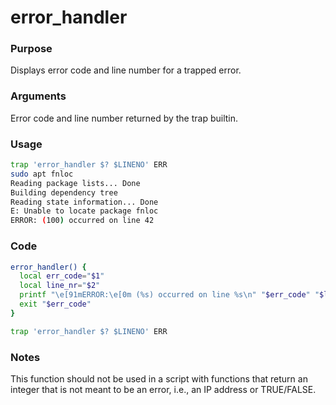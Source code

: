 # error_handler
### Purpose
Displays error code and line number for a trapped error.
### Arguments
Error code and line number returned by the trap builtin.
### Usage
```bash
trap 'error_handler $? $LINENO' ERR
sudo apt fnloc
Reading package lists... Done
Building dependency tree
Reading state information... Done
E: Unable to locate package fnloc
ERROR: (100) occurred on line 42
```
### Code
```bash
error_handler() {
  local err_code="$1"
  local line_nr="$2"
  printf "\e[91mERROR:\e[0m (%s) occurred on line %s\n" "$err_code" "$line_nr" >&2
  exit "$err_code"
}

trap 'error_handler $? $LINENO' ERR
```
### Notes
This function should not be used in a script with functions that return an integer that is not meant to be an error, i.e., an IP address or TRUE/FALSE.
